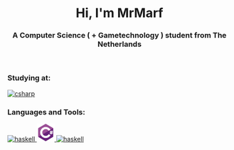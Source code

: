 <h1 align="center">Hi, I'm MrMarf</h1>
<h3 align="center">A Computer Science ( + Gametechnology ) student from The Netherlands</h3>

<br/>

<h3 align="left">Studying at:</h3>
<p align="left"> <a href="https://www.uu.nl/en" target="_blank" rel="noreferrer"> <img src="https://www.uu.nl/sites/default/files/styles/original_image/public/uu-logo-en-geenwitruimte.png" alt="csharp" height="40"/> </a>

<br/>

<h3 align="left">Languages and Tools:</h3>
<p align="left"> 
  <a href="https://www.python.org" target="_blank" rel="noreferrer"> <img src="https://s3.dualstack.us-east-2.amazonaws.com/pythondotorg-assets/media/community/logos/python-logo-only.png" alt="haskell" width="40" height="40"/> </a> 
  <a href="https://learn.microsoft.com/en-us/dotnet/csharp/" target="_blank" rel="noreferrer"> <img src="https://raw.githubusercontent.com/devicons/devicon/master/icons/csharp/csharp-original.svg" alt="csharp" width="40" height="40"/> </a> 
  <a href="https://www.haskell.org/" target="_blank" rel="noreferrer"> <img src="https://upload.wikimedia.org/wikipedia/commons/1/1c/Haskell-Logo.svg" alt="haskell" width="40" height="40"/> </a> 
</p>
